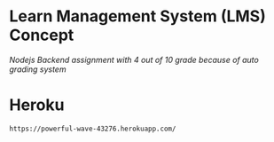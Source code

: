 # Learn Management System (LMS) Concept

*Nodejs Backend assignment with 4 out of 10 grade because of auto grading system*

# Heroku

	https://powerful-wave-43276.herokuapp.com/
